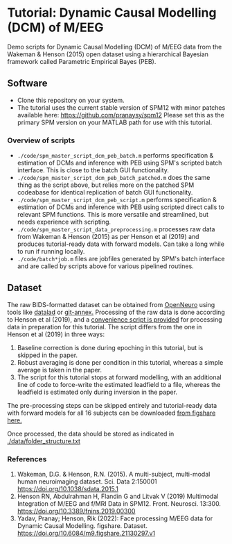 # Tutorial: Dynamic Causal Modelling (DCM) of M/EEG
Demo scripts for Dynamic Causal Modelling (DCM) of M/EEG data from the Wakeman & Henson (2015) open dataset using a hierarchical Bayesian framework called Parametric Empirical Bayes (PEB). 

## Software
- Clone this repository on your system. 
- The tutorial uses the current stable version of SPM12 with minor patches available here: https://github.com/pranaysy/spm12  Please set this as the primary SPM version on your MATLAB path for use with this tutorial.

### Overview of scripts
- ```./code/spm_master_script_dcm_peb_batch.m``` performs specification & estimation of DCMs and inference with PEB using SPM's scripted batch interface. This is close to the batch GUI functionality.
- ```./code/spm_master_script_dcm_peb_batch_patched.m``` does the same thing as the script above, but relies more on the patched SPM codeabase for identical replication of batch GUI functionality.
- ```./code/spm_master_script_dcm_peb_script.m``` performs specification & estimation of DCMs and inference with PEB using scripted direct calls to relevant SPM functions. This is more versatile and streamlined, but needs experience with scripting.
- ```./code/spm_master_script_data_preprocessing.m``` processes raw data from Wakeman & Henson (2015) as per Henson et al (2019) and produces tutorial-ready data with forward models. Can take a long while to run if running locally.
- ```./code/batch*job.m``` files are jobfiles generated by SPM's batch interface and are called by scripts above for various pipelined routines.

## Dataset
The raw BIDS-formatted dataset can be obtained from [OpenNeuro](https://openneuro.org/datasets/ds000117) using tools like [datalad](https://www.datalad.org/) or [git-annex.](https://git-annex.branchable.com/) Processing of the raw data is done according to Henson et al (2019), and a [convenience script is provided](https://github.com/pranaysy/DCM-MEEG-Demo/blob/094c28fa49dbaa21fc1b41451e74cd6326c7c30f/code/spm_master_script_data_preprocessing.m) for processing data in preparation for this tutorial. The script differs from the one in Henson et al (2019) in three ways:
  1. Baseline correction is done during epoching in this tutorial, but is skipped in the paper.
  2. Robust averaging is done per condition in this tutorial, whereas a simple average is taken in the paper.
  3. The script for this tutorial stops at forward modelling, with an additional line of code to force-write the estimated leadfield to a file, whereas the leadfield is estimated only during inversion in the paper.
  
The pre-processing steps can be skipped entirely and tutorial-ready data with forward models for all 16 subjects can be downloaded [from figshare here.](https://figshare.com/articles/dataset/Face_processing_M_EEG_data_for_Dynamic_Causal_Modelling/21130297)

Once processed, the data should be stored as indicated in [./data/folder_structure.txt](https://github.com/pranaysy/DCM-MEEG-Demo/blob/094c28fa49dbaa21fc1b41451e74cd6326c7c30f/data/folder_structure.txt)

### References
1. Wakeman, D.G. & Henson, R.N. (2015). A multi-subject, multi-modal human neuroimaging dataset. Sci. Data 2:150001 https://doi.org/10.1038/sdata.2015.1
2. Henson RN, Abdulrahman H, Flandin G and Litvak V (2019) Multimodal Integration of M/EEG and f/MRI Data in SPM12. Front. Neurosci. 13:300. https://doi.org/10.3389/fnins.2019.00300
3. Yadav, Pranay; Henson, Rik (2022): Face processing M/EEG data for Dynamic Causal Modelling. figshare. Dataset. https://doi.org/10.6084/m9.figshare.21130297.v1 
